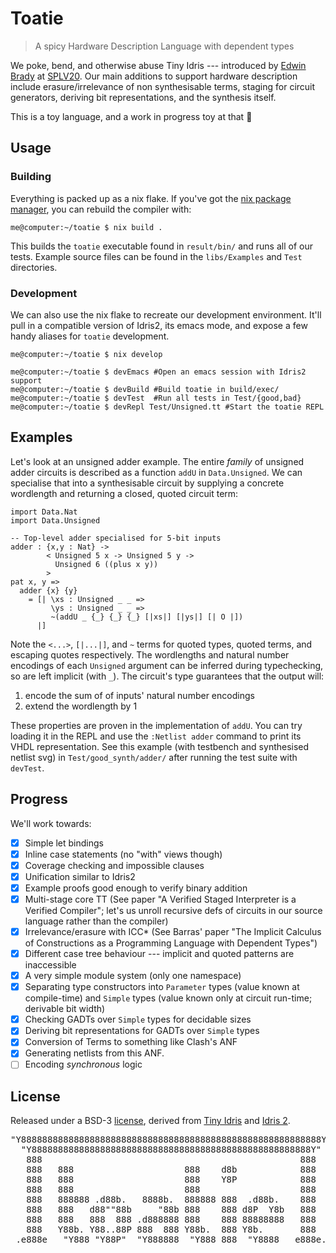 # Toatie

> A spicy Hardware Description Language with dependent types

We poke, bend, and otherwise abuse Tiny Idris --- introduced by [Edwin
Brady](https://github.com/edwinb) at [SPLV20](https://github.com/edwinb/SPLV20).
Our main additions to support hardware description include erasure/irrelevance of
non synthesisable terms, staging for circuit generators, deriving bit
representations, and the synthesis itself.

This is a toy language, and a work in progress toy at that 🤷

## Usage

### Building

Everything is packed up as a nix flake. If you've got the [nix package
manager](https://nixos.org/manual/nix/stable/#chap-installation), you can
rebuild the compiler with:

```console
me@computer:~/toatie $ nix build .
```

This builds the `toatie` executable found in `result/bin/` and runs all of our
tests. Example source files can be found in the `libs/Examples` and `Test`
directories.

### Development

We can also use the nix flake to recreate our development environment. It'll
pull in a compatible version of Idris2, its emacs mode, and expose a few handy
aliases for `toatie` development.

```console
me@computer:~/toatie $ nix develop

me@computer:~/toatie $ devEmacs #Open an emacs session with Idris2 support
me@computer:~/toatie $ devBuild #Build toatie in build/exec/
me@computer:~/toatie $ devTest  #Run all tests in Test/{good,bad}
me@computer:~/toatie $ devRepl Test/Unsigned.tt #Start the toatie REPL
```

## Examples

Let's look at an unsigned adder example. The entire _family_ of unsigned adder
circuits is described as a function `addU` in `Data.Unsigned`. We can specialise
that into a synthesisable circuit by supplying a concrete wordlength and
returning a closed, quoted circuit term:

```
import Data.Nat
import Data.Unsigned

-- Top-level adder specialised for 5-bit inputs
adder : {x,y : Nat} ->
        < Unsigned 5 x -> Unsigned 5 y ->
          Unsigned 6 ((plus x y))
        >
pat x, y =>
  adder {x} {y}
    = [| \xs : Unsigned _ _ =>
         \ys : Unsigned _ _ =>
         ~(addU _ {_} {_} {_} [|xs|] [|ys|] [| O |])
      |]
```

Note the `<...>`, `[|...|]`, and `~` terms for quoted types, quoted terms, and
escaping quotes respectively. The wordlengths and natural number encodings of
each `Unsigned` argument can be inferred during typechecking, so are left
implicit (with `_`). The circuit's type guarantees that the output will:

  1. encode the sum of of inputs' natural number encodings
  2. extend the wordlength by 1

These properties are proven in the implementation of `addU`. You can try loading
it in the REPL and use the `:Netlist adder` command to print its VHDL
representation. See this example (with testbench and synthesised netlist svg) in
`Test/good_synth/adder/` after running the test suite with `devTest`.

## Progress

We'll work towards:

  - [X] Simple let bindings
  - [X] Inline case statements (no "with" views though)
  - [X] Coverage checking and impossible clauses
  - [X] Unification similar to Idris2
  - [X] Example proofs good enough to verify binary addition
  - [X] Multi-stage core TT (See paper "A Verified Staged Interpreter is a
        Verified Compiler"; let's us unroll recursive defs of circuits in our
        source language rather than the compiler)
  - [X] Irrelevance/erasure with ICC* (See Barras' paper "The Implicit Calculus
        of Constructions as a Programming Language with Dependent Types")
  - [X] Different case tree behaviour --- implicit and quoted patterns are inaccessible
  - [X] A very simple module system (only one namespace)
  - [X] Separating type constructors into `Parameter` types (value known at compile-time) and `Simple`
        types (value known only at circuit run-time; derivable bit width)
  - [X] Checking GADTs over `Simple` types for decidable sizes
  - [X] Deriving bit representations for GADTs over `Simple` types
  - [X] Conversion of Terms to something like Clash's ANF
  - [X] Generating netlists from this ANF.
  - [ ] Encoding _synchronous_ logic

## License

Released under a BSD-3 [license](./LICENSE), derived from [Tiny
Idris](https://github.com/edwinb/SPLV20) and [Idris
2](https://github.com/idris-lang/Idris2).

<pre>
"Y888888888888888888888888888888888888888888888888888888888Y"
  "Y88888888888888888888888888888888888888888888888888888Y"
   888                                                 888
   888   888                     888    d8b            888
   888   888                     888    Y8P            888
   888   888                     888                   888
   888   888888 .d88b.   8888b.  888888 888  .d88b.    888
   888   888   d88""88b     "88b 888    888 d8P  Y8b   888
   888   888   888  888 .d888888 888    888 88888888   888
   888   Y88b. Y88..88P 888  888 Y88b.  888 Y8b.       888
 .e888e   "Y888 "Y88P"  "Y888888  "Y888 888  "Y8888   e888e. 
</pre>                                               
